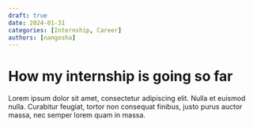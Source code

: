 ```yaml
---
draft: true 
date: 2024-01-31 
categories: [Internship, Career]
authors: [nangosha]
---
```


# How my internship is going so far

Lorem ipsum dolor sit amet, consectetur adipiscing elit. Nulla et euismod
nulla. Curabitur feugiat, tortor non consequat finibus, justo purus auctor
massa, nec semper lorem quam in massa.

<!-- more -->
